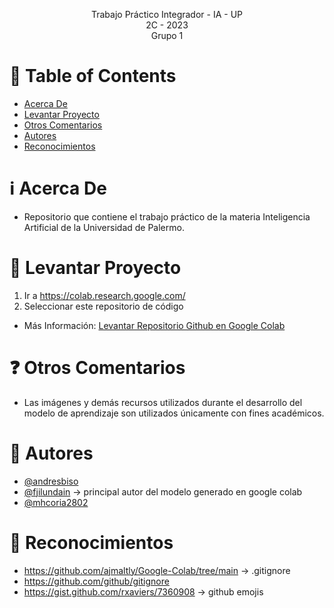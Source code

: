 <p align="center">
    Trabajo Práctico Integrador - IA - UP
    <br>
    2C - 2023
    <br>
    Grupo 1
    <br>
</p>

# :pencil: Table of Contents

- [Acerca De](#about)
- [Levantar Proyecto](#run_project)
- [Otros Comentarios](#comments)
- [Autores](#author)
- [Reconocimientos](#acknowledgement)

# :information_source: Acerca De <a name = "about"></a>

- Repositorio que contiene el trabajo práctico de la materia Inteligencia Artificial de la Universidad de Palermo.

# :wrench: Levantar Proyecto <a name = "run_project"></a>

1. Ir a https://colab.research.google.com/
2. Seleccionar este repositorio de código

- Más Información: [Levantar Repositorio Github en Google Colab](https://github.com/googlecolab/colabtools/blob/master/notebooks/colab-github-demo.ipynb)

# :question: Otros Comentarios <a name = "comments"></a>

- Las imágenes y demás recursos utilizados durante el desarrollo del modelo de aprendizaje son utilizados únicamente con fines académicos. 

# :speech_balloon: Autores <a name = "author"></a>

- [@andresbiso](https://github.com/andresbiso)
- [@fjilundain](https://github.com/fjilundain) -> principal autor del modelo generado en google colab
- [@mhcoria2802](https://github.com/mhcoria2802)

# :tada: Reconocimientos <a name = "acknowledgement"></a>

- https://github.com/ajmaltly/Google-Colab/tree/main -> .gitignore
- https://github.com/github/gitignore
- https://gist.github.com/rxaviers/7360908 -> github emojis

